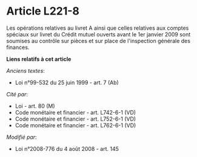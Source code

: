 # Article L221-8

Les opérations relatives au livret A ainsi que celles relatives aux comptes spéciaux sur livret du Crédit mutuel ouverts
avant le 1er janvier 2009 sont soumises au contrôle sur pièces et sur place de l'inspection générale des finances.

**Liens relatifs à cet article**

_Anciens textes_:

  - Loi n°99-532 du 25 juin 1999 - art. 7 (Ab)

_Cité par_:

  - Loi - art. 80 (M)
  - Code monétaire et financier - art. L742-6-1 (VD)
  - Code monétaire et financier - art. L752-6-1 (VD)
  - Code monétaire et financier - art. L762-6-1 (VD)

_Modifié par_:

  - Loi n°2008-776 du 4 août 2008 - art. 145

